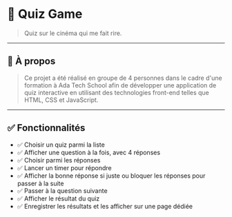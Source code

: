 # 🧠 Quiz Game

> Quiz sur le cinéma qui me fait rire.

---

## 📌 À propos

> Ce projet a été réalisé en groupe de 4 personnes dans le cadre d'une formation à Ada Tech School afin de développer une application de quiz interactive en utilisant des technologies front-end telles que HTML, CSS et JavaScript.
---

## ✅ Fonctionnalités

- ✅ Choisir un quiz parmi la liste
- ✅ Afficher une question à la fois, avec 4 réponses
- ✅ Choisir parmi les réponses
- ✅ Lancer un timer pour répondre
- ✅ Afficher la bonne réponse si juste ou bloquer les réponses pour passer à la suite
- ✅ Passer à la question suivante
- ✅ Afficher le résultat du quiz
- ✅ Enregistrer les résultats et les afficher sur une page dédiée
